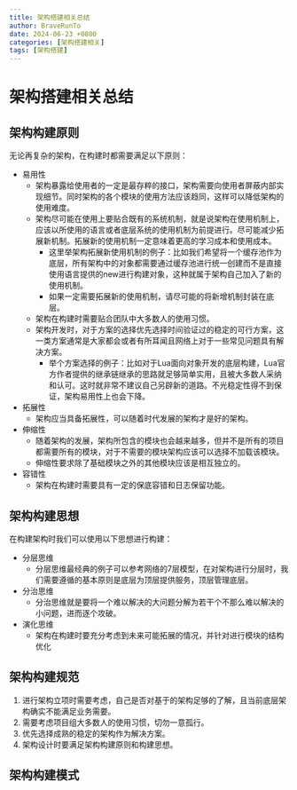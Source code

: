 ```yaml
---
title: 架构搭建相关总结
author: BraveRunTo
date: 2024-06-23 +0800
categories: [架构搭建相关]
tags: [架构搭建]
---
```

# 架构搭建相关总结

## 架构构建原则

无论再复杂的架构，在构建时都需要满足以下原则：

- 易用性
  - 架构暴露给使用者的一定是最存粹的接口，架构需要向使用者屏蔽内部实现细节。同时架构的各个模块的使用方法应该趋同，这样可以降低架构的使用难度。
  - 架构尽可能在使用上要贴合既有的系统机制，就是说架构在使用机制上，应该以所使用的语言或者底层系统的使用机制为前提进行。尽可能减少拓展新机制。拓展新的使用机制一定意味着更高的学习成本和使用成本。
    - 这里举架构拓展新使用机制的例子：比如我们希望将一个缓存池作为底层，所有架构中的对象都需要通过缓存池进行统一创建而不是直接使用语言提供的new进行构建对象，这种就属于架构自己加入了新的使用机制。
    - 如果一定需要拓展新的使用机制，请尽可能的将新增机制封装在底层。
  - 架构在构建时需要贴合团队中大多数人的使用习惯。
  - 架构开发时，对于方案的选择优先选择时间验证过的稳定的可行方案，这一类方案通常是大家都会或者有所耳闻且网络上对于一些常见问题具有解决方案。
    - 举个方案选择的例子：比如对于Lua面向对象开发的底层构建，Lua官方作者提供的继承链继承的思路就足够简单实用，且被大多数人采纳和认可。这时就非常不建议自己另辟新的道路。不光稳定性得不到保证，架构易用性上也会下降。
- 拓展性
  - 架构应当具备拓展性，可以随着时代发展的架构才是好的架构。
- 伸缩性
  - 随着架构的发展，架构所包含的模块也会越来越多，但并不是所有的项目都需要所有的模块，对于不需要的模块架构应该可以选择不加载该模块。
  - 伸缩性要求除了基础模块之外的其他模块应该是相互独立的。
- 容错性
  - 架构在构建时需要具有一定的保底容错和日志保留功能。


## 架构构建思想

在构建架构时我们可以使用以下思想进行构建：

- 分层思维
  - 分层思维最经典的例子可以参考网络的7层模型，在对架构进行分层时，我们需要遵循的基本原则是底层为顶层提供服务，顶层管理底层。
- 分治思维
  - 分治思维就是要将一个难以解决的大问题分解为若干个不那么难以解决的小问题，进而逐个攻破。
- 演化思维
  - 架构在构建时要充分考虑到未来可能拓展的情况，并针对进行模块的结构优化

## 架构构建规范

1. 进行架构立项时需要考虑，自己是否对基于的架构足够的了解，且当前底层架构确实不能满足业务需要。
2. 需要考虑项目组大多数人的使用习惯，切勿一意孤行。
3. 优先选择成熟的稳定的架构作为解决方案。
4. 架构设计时要满足架构构建原则和构建思想。

## 架构构建模式

